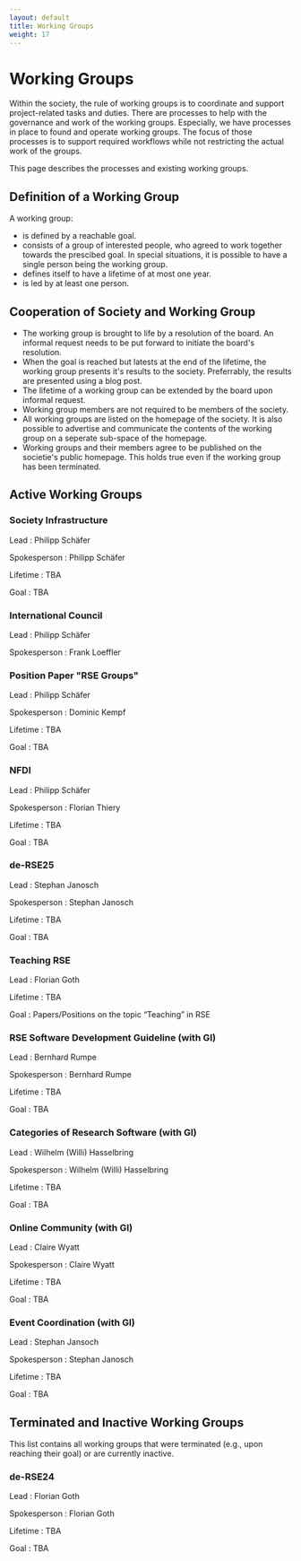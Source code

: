 ```yaml
---
layout: default
title: Working Groups
weight: 17
---        
```


# Working Groups

Within the society, the rule of working groups is to coordinate and support project-related tasks and duties.
There are processes to help with the governance and work of the working groups.
Especially, we have processes in place to found and operate working groups.
The focus of those processes is to support required workflows while not restricting the actual work of the groups.

This page describes the processes and existing working groups.

## Definition of a Working Group

A working group:
- is defined by a reachable goal.
- consists of a group of interested people, who agreed to work together towards the prescibed goal.
  In special situations, it is possible to have a single person being the working group.
- defines itself to have a lifetime of at most one year.
- is led by at least one person.

## Cooperation of Society and Working Group

- The working group is brought to life by a resolution of the board.
  An informal request needs to be put forward to initiate the board's resolution.
- When the goal is reached but latests at the end of the lifetime, the working group presents it's results to the society.
  Preferrably, the results are presented using a blog post.
- The lifetime of a working group can be extended by the board upon informal request.
- Working group members are not required to be members of the society.
- All working groups are listed on the homepage of the society.
  It is also possible to advertise and communicate the contents of the working group on a seperate sub-space of the homepage.
- Working groups and their members agree to be published on the societie's public homepage.
  This holds true even if the working group has been terminated.

## Active Working Groups

### Society Infrastructure

Lead
: Philipp Schäfer

Spokesperson
: Philipp Schäfer

Lifetime
: TBA

Goal
: TBA

### International Council

Lead
: Philipp Schäfer

Spokesperson
: Frank Loeffler

### Position Paper "RSE Groups"

Lead
: Philipp Schäfer

Spokesperson
: Dominic Kempf

Lifetime
: TBA

Goal
: TBA

### NFDI

Lead
: Philipp Schäfer

Spokesperson
: Florian Thiery

Lifetime
: TBA

Goal
: TBA

### de-RSE25

Lead
: Stephan Janosch

Spokesperson
: Stephan Janosch

Lifetime
: TBA

Goal
: TBA

### Teaching RSE

Lead
: Florian Goth

Lifetime
: TBA

Goal
: Papers/Positions on the topic “Teaching” in RSE

### RSE Software Development Guideline (with GI)

Lead
: Bernhard Rumpe

Spokesperson
: Bernhard Rumpe

Lifetime
: TBA

Goal
: TBA

### Categories of Research Software (with GI)

Lead
: Wilhelm (Willi) Hasselbring

Spokesperson
: Wilhelm (Willi) Hasselbring

Lifetime
: TBA

Goal
: TBA

### Online Community (with GI)

Lead
: Claire Wyatt

Spokesperson
: Claire Wyatt

Lifetime
: TBA

Goal
: TBA

### Event Coordination (with GI)

Lead
: Stephan Jansoch

Spokesperson
: Stephan Janosch

Lifetime
: TBA

Goal
: TBA

## Terminated and Inactive Working Groups

This list contains all working groups that were terminated (e.g., upon reaching their goal) or are currently inactive.

### de-RSE24

Lead
: Florian Goth

Spokesperson
: Florian Goth

Lifetime
: TBA

Goal
: TBA
